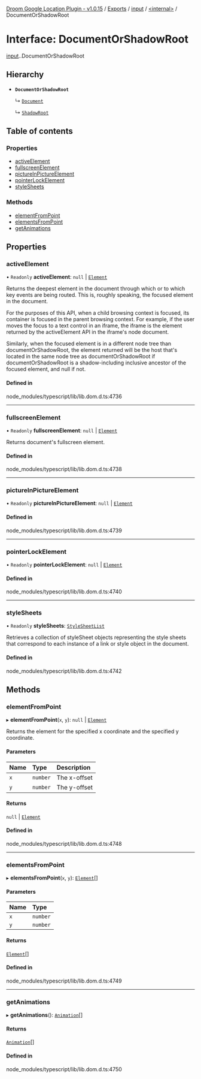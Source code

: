 [Droom Google Location Plugin - v1.0.15](../README.md) / [Exports](../modules.md) / [input](../modules/input.md) / [<internal\>](../modules/input._internal_.md) / DocumentOrShadowRoot

# Interface: DocumentOrShadowRoot

[input](../modules/input.md).[<internal>](../modules/input._internal_.md).DocumentOrShadowRoot

## Hierarchy

- **`DocumentOrShadowRoot`**

  ↳ [`Document`](input._internal_.Document.md)

  ↳ [`ShadowRoot`](input._internal_.ShadowRoot.md)

## Table of contents

### Properties

- [activeElement](input._internal_.DocumentOrShadowRoot.md#activeelement)
- [fullscreenElement](input._internal_.DocumentOrShadowRoot.md#fullscreenelement)
- [pictureInPictureElement](input._internal_.DocumentOrShadowRoot.md#pictureinpictureelement)
- [pointerLockElement](input._internal_.DocumentOrShadowRoot.md#pointerlockelement)
- [styleSheets](input._internal_.DocumentOrShadowRoot.md#stylesheets)

### Methods

- [elementFromPoint](input._internal_.DocumentOrShadowRoot.md#elementfrompoint)
- [elementsFromPoint](input._internal_.DocumentOrShadowRoot.md#elementsfrompoint)
- [getAnimations](input._internal_.DocumentOrShadowRoot.md#getanimations)

## Properties

### activeElement

• `Readonly` **activeElement**: ``null`` \| [`Element`](../modules/input._internal_.md#element)

Returns the deepest element in the document through which or to which key events are being routed. This is, roughly speaking, the focused element in the document.

For the purposes of this API, when a child browsing context is focused, its container is focused in the parent browsing context. For example, if the user moves the focus to a text control in an iframe, the iframe is the element returned by the activeElement API in the iframe's node document.

Similarly, when the focused element is in a different node tree than documentOrShadowRoot, the element returned will be the host that's located in the same node tree as documentOrShadowRoot if documentOrShadowRoot is a shadow-including inclusive ancestor of the focused element, and null if not.

#### Defined in

node_modules/typescript/lib/lib.dom.d.ts:4736

___

### fullscreenElement

• `Readonly` **fullscreenElement**: ``null`` \| [`Element`](../modules/input._internal_.md#element)

Returns document's fullscreen element.

#### Defined in

node_modules/typescript/lib/lib.dom.d.ts:4738

___

### pictureInPictureElement

• `Readonly` **pictureInPictureElement**: ``null`` \| [`Element`](../modules/input._internal_.md#element)

#### Defined in

node_modules/typescript/lib/lib.dom.d.ts:4739

___

### pointerLockElement

• `Readonly` **pointerLockElement**: ``null`` \| [`Element`](../modules/input._internal_.md#element)

#### Defined in

node_modules/typescript/lib/lib.dom.d.ts:4740

___

### styleSheets

• `Readonly` **styleSheets**: [`StyleSheetList`](../modules/input._internal_.md#stylesheetlist)

Retrieves a collection of styleSheet objects representing the style sheets that correspond to each instance of a link or style object in the document.

#### Defined in

node_modules/typescript/lib/lib.dom.d.ts:4742

## Methods

### elementFromPoint

▸ **elementFromPoint**(`x`, `y`): ``null`` \| [`Element`](../modules/input._internal_.md#element)

Returns the element for the specified x coordinate and the specified y coordinate.

#### Parameters

| Name | Type | Description |
| :------ | :------ | :------ |
| `x` | `number` | The x-offset |
| `y` | `number` | The y-offset |

#### Returns

``null`` \| [`Element`](../modules/input._internal_.md#element)

#### Defined in

node_modules/typescript/lib/lib.dom.d.ts:4748

___

### elementsFromPoint

▸ **elementsFromPoint**(`x`, `y`): [`Element`](../modules/input._internal_.md#element)[]

#### Parameters

| Name | Type |
| :------ | :------ |
| `x` | `number` |
| `y` | `number` |

#### Returns

[`Element`](../modules/input._internal_.md#element)[]

#### Defined in

node_modules/typescript/lib/lib.dom.d.ts:4749

___

### getAnimations

▸ **getAnimations**(): [`Animation`](../modules/input._internal_.md#animation)[]

#### Returns

[`Animation`](../modules/input._internal_.md#animation)[]

#### Defined in

node_modules/typescript/lib/lib.dom.d.ts:4750
